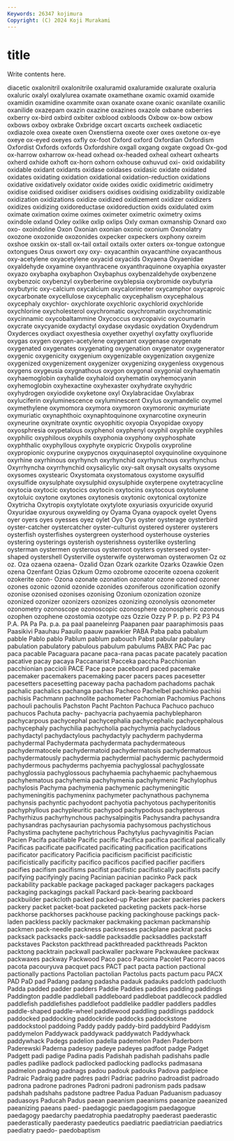 ```yaml
---
Keywords: 26347 kojimura
Copyright: (C) 2024 Koji Murakami
---
```


# title

Write contents here.



diacetic oxalonitril oxalonitrile oxaluramid
oxaluramide oxalurate oxaluria oxaluric oxalyl oxalylurea oxamate oxamethane oxamic oxamid
oxamide oxamidin oxamidine oxammite oxan oxanate oxane oxanic oxanilate oxanilic
oxanilide oxazepam oxazin oxazine oxazines oxazole oxbane oxberries oxberry ox-bird
oxbird oxbiter oxblood oxbloods Oxbow ox-bow oxbow oxbows oxboy oxbrake
Oxbridge oxcart oxcarts oxcheek oxdiacetic oxdiazole oxea oxeate oxen Oxenstierna
oxeote oxer oxes oxetone ox-eye oxeye ox-eyed oxeyes oxfly ox-foot
Oxford oxford Oxfordian Oxfordism Oxfordist Oxfords oxfords Oxfordshire oxgall oxgang
oxgate oxgoad Ox-god ox-harrow oxharrow ox-head oxhead ox-headed oxheal oxheart
oxhearts oxherd oxhide oxhoft ox-horn oxhorn oxhouse oxhuvud oxi- oxid
oxidability oxidable oxidant oxidants oxidase oxidases oxidasic oxidate oxidated oxidates
oxidating oxidation oxidational oxidation-reduction oxidations oxidative oxidatively oxidator oxide oxides
oxidic oxidimetric oxidimetry oxidise oxidised oxidiser oxidisers oxidises oxidising oxidizability
oxidizable oxidization oxidizations oxidize oxidized oxidizement oxidizer oxidizers oxidizes oxidizing
oxidoreductase oxidoreduction oxids oxidulated oxim oximate oximation oxime oximes oximeter
oximetric oximetry oxims oxindole oxland Oxley oxlike oxlip oxlips Oxly
oxman oxmanship Oxnard oxo oxo- oxoindoline Oxon Oxonian oxonian oxonic
oxonium Oxonolatry oxozone oxozonide oxozonides oxpecker oxpeckers oxphony oxreim oxshoe
oxskin ox-stall ox-tail oxtail oxtails oxter oxters ox-tongue oxtongue oxtongues
Oxus oxwort oxy oxy- oxyacanthin oxyacanthine oxyacanthous oxy-acetylene oxyacetylene oxyacid
oxyacids Oxyaena Oxyaenidae oxyaldehyde oxyamine oxyanthracene oxyanthraquinone oxyaphia oxyaster oxyazo
oxybapha oxybaphon Oxybaphus oxybenzaldehyde oxybenzene oxybenzoic oxybenzyl oxyberberine oxyblepsia oxybromide
oxybutyria oxybutyric oxy-calcium oxycalcium oxycalorimeter oxycamphor oxycaproic oxycarbonate oxycellulose oxycephalic
oxycephalism oxycephalous oxycephaly oxychlor- oxychlorate oxychloric oxychlorid oxychloride oxychlorine oxycholesterol
oxychromatic oxychromatin oxychromatinic oxycinnamic oxycobaltammine Oxycoccus oxycopaivic oxycoumarin oxycrate oxycyanide
oxydactyl oxydase oxydasic oxydation Oxydendrum Oxyderces oxydiact oxyesthesia oxyether oxyethyl
oxyfatty oxyfluoride oxygas oxygen oxygen-acetylene oxygenant oxygenase oxygenate oxygenated oxygenates
oxygenating oxygenation oxygenator oxygenerator oxygenic oxygenicity oxygenium oxygenizable oxygenization oxygenize
oxygenized oxygenizement oxygenizer oxygenizing oxygenless oxygenous oxygens oxygeusia oxygnathous oxygon
oxygonal oxygonial oxyhaematin oxyhaemoglobin oxyhalide oxyhaloid oxyhematin oxyhemocyanin oxyhemoglobin oxyhexactine
oxyhexaster oxyhydrate oxyhydric oxyhydrogen oxyiodide oxyketone oxyl Oxylabracidae Oxylabrax oxyluciferin
oxyluminescence oxyluminescent Oxylus oxymandelic oxymel oxymethylene oxymomora oxymora oxymoron oxymoronic
oxymuriate oxymuriatic oxynaphthoic oxynaphtoquinone oxynarcotine oxyneurin oxyneurine oxynitrate oxyntic oxyophitic
oxyopia Oxyopidae oxyopy oxyosphresia oxypetalous oxyphenol oxyphenyl oxyphil oxyphile oxyphiles
oxyphilic oxyphilous oxyphils oxyphonia oxyphony oxyphosphate oxyphthalic oxyphyllous oxyphyte oxypicric
Oxypolis oxyproline oxypropionic oxypurine oxypycnos oxyquinaseptol oxyquinoline oxyquinone oxyrhine oxyrhinous
oxyrhynch oxyrhynchid oxyrhynchous oxyrhynchus Oxyrrhyncha oxyrrhynchid oxysalicylic oxy-salt oxysalt oxysalts
oxysome oxysomes oxystearic Oxystomata oxystomatous oxystome oxysulfid oxysulfide oxysulphate oxysulphid
oxysulphide oxyterpene oxytetracycline oxytocia oxytocic oxytocics oxytocin oxytocins oxytocous oxytoluene
oxytoluic oxytone oxytones oxytonesis oxytonic oxytonical oxytonize Oxytricha Oxytropis oxytylotate
oxytylote oxyuriasis oxyuricide oxyurid Oxyuridae oxyurous oxywelding oy Oyama Oyana
oyapock oyelet Oyens oyer oyers oyes oyesses oyez oylet Oyo
Oys oyster oysterage oysterbird oyster-catcher oystercatcher oyster-culturist oystered oysterer oysterers
oysterfish oysterfishes oystergreen oysterhood oysterhouse oysteries oystering oysterings oysterish oysterishness
oysterlike oysterling oysterman oystermen oysterous oysterroot oysters oysterseed oyster-shaped oystershell
Oysterville oysterwife oysterwoman oysterwomen Oz oz oz. Oza ozaena ozaena-
Ozalid Ozan Ozark ozarkite Ozarks Ozawkie Ozen ozena Ozenfant Ozias
Ozkum Ozmo ozobrome ozocerite ozoena ozokerit ozokerite ozon- Ozona ozonate
ozonation ozonator ozone ozoned ozoner ozones ozonic ozonid ozonide ozonides
ozoniferous ozonification ozonify ozonise ozonised ozonises ozonising Ozonium ozonization ozonize
ozonized ozonizer ozonizers ozonizes ozonizing ozonolysis ozonometer ozonometry ozonoscope ozonoscopic
ozonosphere ozonospheric ozonous ozophen ozophene ozostomia ozotype ozs Ozzie Ozzy
P P. p p. P2 P3 P4 P.A. PA Pa
Pa. p.a. pa paal paaneleinrg Paapanen paar paaraphimosis paas Paasikivi
Paauhau Paauilo paauw paawkier PABA Paba paba pabalum pabble Pablo
pablo Pablum pablum pabouch Pabst pabular pabulary pabulation pabulatory pabulous
pabulum pabulums PABX PAC Pac pac paca pacable Pacaguara pacane
paca-rana pacas pacate pacately pacation pacative pacay pacaya Paccanarist Pacceka
paccha Pacchionian pacchionian paccioli PACE Pace pace paceboard paced pacemake
pacemaker pacemakers pacemaking pacer pacers paces pacesetter pacesetters pacesetting paceway
pacha pachadom pachadoms pachak pachalic pachalics pachanga pachas Pacheco Pachelbel
pachinko pachisi pachisis Pachmann pachnolite pachometer Pachomian Pachomius Pachons pachouli
pachoulis Pachston Pacht Pachton Pachuca Pachuco pachuco pachucos Pachuta pachy-
pachyacria pachyaemia pachyblepharon pachycarpous pachycephal pachycephalia pachycephalic pachycephalous pachycephaly pachychilia
pachycholia pachychymia pachycladous pachydactyl pachydactylous pachydactyly pachyderm pachyderma pachydermal Pachydermata
pachydermata pachydermateous pachydermatocele pachydermatoid pachydermatosis pachydermatous pachydermatously pachydermia pachydermial pachydermic
pachydermoid pachydermous pachyderms pachyemia pachyglossal pachyglossate pachyglossia pachyglossous pachyhaemia pachyhaemic
pachyhaemous pachyhematous pachyhemia pachyhymenia pachyhymenic Pachylophus pachylosis Pachyma pachymenia pachymenic
pachymeningitic pachymeningitis pachymeninx pachymeter pachynathous pachynema pachynsis pachyntic pachyodont pachyotia
pachyotous pachyperitonitis pachyphyllous pachypleuritic pachypod pachypodous pachypterous Pachyrhizus pachyrhynchous pachysalpingitis
Pachysandra pachysandra pachysandras pachysaurian pachysomia pachysomous pachystichous Pachystima pachytene pachytrichous
Pachytylus pachyvaginitis Pacian Pacien Pacifa pacifiable Pacific pacific Pacifica pacifica
pacifical pacifically Pacificas pacificate pacificated pacificating pacification pacifications pacificator pacificatory
Pacificia pacificism pacificist pacificistic pacificistically pacificity pacifico pacificos pacified pacifier
pacifiers pacifies pacifism pacifisms pacifist pacifistic pacifistically pacifists pacify pacifying
pacifyingly pacing Pacinian pacinian pacinko Pack pack packability packable package
packaged packager packagers packages packaging packagings packall Packard pack-bearing packboard
packbuilder packcloth packed packed-up Packer packer packeries packers packery packet
packet-boat packeted packeting packets pack-horse packhorse packhorses packhouse packing packinghouse
packings pack-laden packless packly packmaker packmaking packman packmanship packmen pack-needle
packness packnesses packplane packrat packs packsack packsacks pack-saddle packsaddle packsaddles
packstaff packstaves Packston packthread packthreaded packthreads Packton packtong packtrain packwall
packwaller packware Packwaukee packwax packwaxes packway Packwood Paco paco Pacoima
Pacolet Pacorro pacos pacota pacouryuva pacquet pacs PACT pact pacta
paction pactional pactionally pactions Pactolian pactolian Pactolus pacts pactum pacu
PACX PAD PaD pad Padang padang padasha padauk padauks padcloth
padcluoth Padda padded padder padders Paddie Paddies paddies padding paddings
Paddington paddle paddleball paddleboard paddleboat paddlecock paddled paddlefish paddlefishes paddlefoot
paddlelike paddler paddlers paddles paddle-shaped paddle-wheel paddlewood paddling paddlings paddock
paddocked paddocking paddockride paddocks paddockstone paddockstool paddoing Paddy paddy paddy-bird
paddybird Paddyism paddymelon Paddywack paddywack paddywatch Paddywhack paddywhack Padegs padelion
padella pademelon Paden Paderborn Paderewski Paderna padesoy padeye padeyes padfoot
padge Padget Padgett padi padige Padina padis Padishah padishah padishahs
padle padles padlike padlock padlocked padlocking padlocks padmasana padmelon padnag
padnags padou padouk padouks Padova padpiece Padraic Padraig padre padres
padri Padriac padrino padroadist padroado padrona padrone padrones Padroni padroni
padronism pads padsaw padshah padshahs padstone padtree Padua Paduan Paduanism
paduasoy paduasoys Paducah Padus paean paeanism paeanisms paeanize paeanized paeanizing
paeans paed- paedagogic paedagogism paedagogue paedagogy paedarchy paedatrophia paedatrophy paederast
paederastic paederastically paederasty paedeutics paediatric paediatrician paediatrics paediatry paedo- paedobaptism
